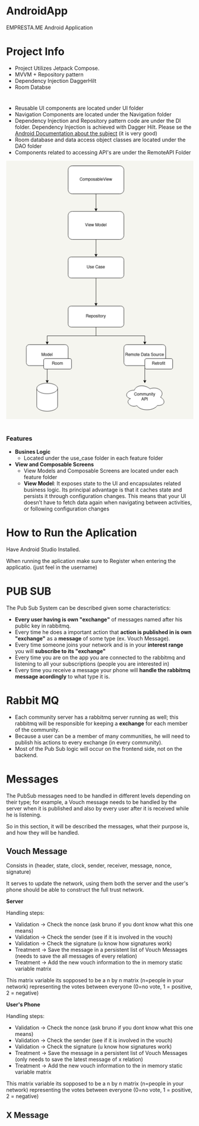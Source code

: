 # AndroidApp
EMPRESTA.ME Android Application


# Project Info

* Project Utilizes Jetpack Compose.
* MVVM + Repository pattern
* Dependency Injection DaggerHilt 
* Room Databse

#

* Reusable UI components are located under UI folder
* Navigation Components are located under the Navigation folder
* Dependency Injection and Repository pattern code are under the DI folder. Dependency Injection is achieved with Dagger Hilt. Please se the [Android Documentation about the subject](https://developer.android.com/training/dependency-injection/hilt-android) (it is very good)
* Room database and data access object classes are located under the DAO folder
* Components related to accessing API's are under the RemoteAPI Folder

<img src="images/Architecture.png">

# 
### Features
* **Busines Logic**
  * Located under the use_case folder in each feature folder
* **View and Composable Screens**
  * View Models and Composable Screens are located under each feature folder
  * **View Model**: It exposes state to the UI and encapsulates related business logic. Its principal advantage is that it caches state and persists it through configuration changes. This means that your UI doesn’t have to fetch data again when navigating between activities, or following configuration changes


# How to Run the Aplication

Have Android Studio Installed.  


When running the aplication make sure to Register when entering the applicatio. (just feel in the username)


# PUB SUB
The Pub Sub System can be described given some characteristics:
- **Every user having is own "**exchange**"** of messages named after his public key in rabbitmq.
- Every time he does a important action that **action is published in is own "**exchange**"** as a **message** of some type (ex. Vouch Message).
- Every time someone joins your network and is in your **interest range** you will **subscribe to its "**exchange**"**
- Every time you are on the app you are connected to the rabbitmq and listening to all your subscriptions (people you are interested in)
- Every time you receive a message your phone will **handle the rabbitmq message acordingly** to what type it is.

# Rabbit MQ
- Each community server has a rabbitmq server running as well; this rabbitmq will be responsible for keeping a **exchange** for each member of the community.
- Because a user can be a member of many communities, he will need to publish his actions to every exchange (in every community).
- Most of the Pub Sub logic will occur on the frontend side, not on the backend.

# Messages
The PubSub messages need to be handled in different levels depending on their type; for example, a Vouch message needs to be handled by the server when it is published and also by every user after it is received while he is listening.

So in this section, it will be described the messages, what their purpose is, and how they will be handled.

## **Vouch Message**
Consists in (header, state, clock, sender, receiver, message, nonce, signature)

It serves to update the network, using them both the  server and the user's phone should be able to construct the full trust network.

**Server**

Handling steps:
- Validation -> Check the nonce (ask bruno if you dont know what this one means)
- Validation -> Check the sender (see if it is involved in the vouch)
- Validation -> Check the signature (u know how signatures work)
- Treatment -> Save the message in a persistent list of Vouch Messages (needs to save the all messages of every relation)
- Treatment -> Add the new vouch information to the in memory static variable matrix

This matrix variable its sopposed to be a n by n matrix (n=people in your network) representing the votes between everyone (0=no vote, 1 = positive, 2 = negative)

**User's Phone** 

Handling steps:

- Validation -> Check the nonce (ask bruno if you dont know what this one means)
- Validation -> Check the sender (see if it is involved in the vouch)
- Validation -> Check the signature (u know how signatures work)
- Treatment -> Save the message in a persistent list of Vouch Messages (only needs to save the latest message of x relation)
- Treatment -> Add the new vouch information to the in memory static variable matrix

This matrix variable its sopposed to be a n by n matrix (n=people in your network) representing the votes between everyone (0=no vote, 1 = positive, 2 = negative)
 

## **X Message**

